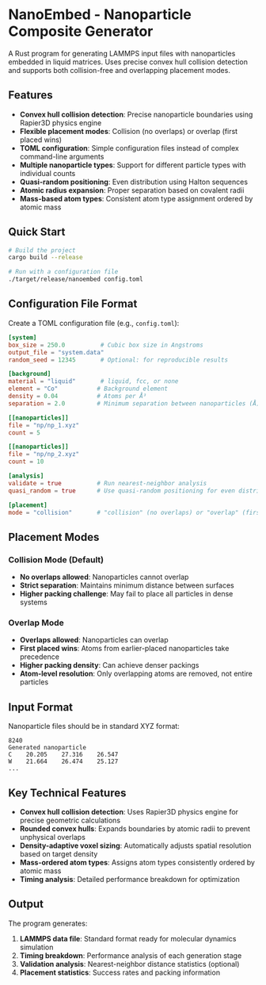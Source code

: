 # NanoEmbed - Nanoparticle Composite Generator

A Rust program for generating LAMMPS input files with nanoparticles embedded in liquid matrices. Uses precise convex hull collision detection and supports both collision-free and overlapping placement modes.

## Features

- **Convex hull collision detection**: Precise nanoparticle boundaries using Rapier3D physics engine
- **Flexible placement modes**: Collision (no overlaps) or overlap (first placed wins)
- **TOML configuration**: Simple configuration files instead of complex command-line arguments
- **Multiple nanoparticle types**: Support for different particle types with individual counts
- **Quasi-random positioning**: Even distribution using Halton sequences
- **Atomic radius expansion**: Proper separation based on covalent radii
- **Mass-based atom types**: Consistent atom type assignment ordered by atomic mass

## Quick Start

```bash
# Build the project
cargo build --release

# Run with a configuration file
./target/release/nanoembed config.toml
```

## Configuration File Format

Create a TOML configuration file (e.g., `config.toml`):

```toml
[system]
box_size = 250.0          # Cubic box size in Angstroms
output_file = "system.data"
random_seed = 12345       # Optional: for reproducible results

[background]
material = "liquid"       # liquid, fcc, or none
element = "Co"           # Background element
density = 0.04           # Atoms per Å³
separation = 2.0         # Minimum separation between nanoparticles (Å)

[[nanoparticles]]
file = "np/np_1.xyz"
count = 5

[[nanoparticles]]
file = "np/np_2.xyz"
count = 10

[analysis]
validate = true          # Run nearest-neighbor analysis
quasi_random = true      # Use quasi-random positioning for even distribution

[placement]
mode = "collision"       # "collision" (no overlaps) or "overlap" (first wins)
```

## Placement Modes

### Collision Mode (Default)
- **No overlaps allowed**: Nanoparticles cannot overlap
- **Strict separation**: Maintains minimum distance between surfaces
- **Higher packing challenge**: May fail to place all particles in dense systems

### Overlap Mode
- **Overlaps allowed**: Nanoparticles can overlap
- **First placed wins**: Atoms from earlier-placed nanoparticles take precedence
- **Higher packing density**: Can achieve denser packings
- **Atom-level resolution**: Only overlapping atoms are removed, not entire particles

## Input Format

Nanoparticle files should be in standard XYZ format:
```
8240
Generated nanoparticle
C    20.205    27.316    26.547
W    21.664    26.474    25.127
...
```

## Key Technical Features

- **Convex hull collision detection**: Uses Rapier3D physics engine for precise geometric calculations
- **Rounded convex hulls**: Expands boundaries by atomic radii to prevent unphysical overlaps
- **Density-adaptive voxel sizing**: Automatically adjusts spatial resolution based on target density
- **Mass-ordered atom types**: Assigns atom types consistently ordered by atomic mass
- **Timing analysis**: Detailed performance breakdown for optimization

## Output

The program generates:
1. **LAMMPS data file**: Standard format ready for molecular dynamics simulation
2. **Timing breakdown**: Performance analysis of each generation stage
3. **Validation analysis**: Nearest-neighbor distance statistics (optional)
4. **Placement statistics**: Success rates and packing information
